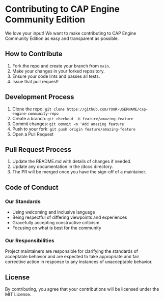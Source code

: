 # Contributing to CAP Engine Community Edition

We love your input! We want to make contributing to CAP Engine Community Edition as easy and transparent as possible.

## How to Contribute

1. Fork the repo and create your branch from `main`.
2. Make your changes in your forked repository.
3. Ensure your code lints and passes all tests.
4. Issue that pull request!

## Development Process

1. Clone the repo: `git clone https://github.com/YOUR-USERNAME/cap-engine-community-repo`
2. Create a branch: `git checkout -b feature/amazing-feature`
3. Commit changes: `git commit -m 'Add amazing feature'`
4. Push to your fork: `git push origin feature/amazing-feature`
5. Open a Pull Request

## Pull Request Process

1. Update the README.md with details of changes if needed.
2. Update any documentation in the /docs directory.
3. The PR will be merged once you have the sign-off of a maintainer.

## Code of Conduct

### Our Standards

* Using welcoming and inclusive language
* Being respectful of differing viewpoints and experiences
* Gracefully accepting constructive criticism
* Focusing on what is best for the community

### Our Responsibilities

Project maintainers are responsible for clarifying the standards of acceptable behavior and are expected to take appropriate and fair corrective action in response to any instances of unacceptable behavior.

## License

By contributing, you agree that your contributions will be licensed under the MIT License.
